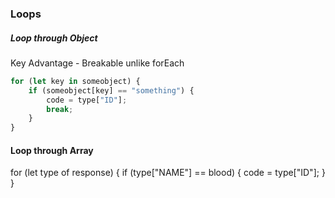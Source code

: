 ### Loops

##### Loop through Object

Key Advantage - Breakable unlike forEach

```js
for (let key in someobject) {
    if (someobject[key] == "something") {
        code = type["ID"];
        break;
    }
}
```

#### Loop through Array
for (let type of response) {
    if (type["NAME"] == blood) {
        code = type["ID"];
    }
}